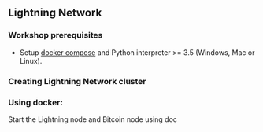 ## Lightning Network

### Workshop prerequisites

* Setup [docker compose](https://docs.docker.com/compose/install/#install-compose) and Python interpreter >= 3.5 (Windows, Mac or Linux).

### Creating Lightning Network cluster

### Using docker:

Start the Lightning node and Bitcoin node using doc